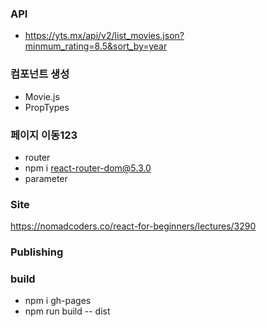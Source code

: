 ### API

- https://yts.mx/api/v2/list_movies.json?minmum_rating=8.5&sort_by=year

### 컴포넌트 생성

- Movie.js
- PropTypes

### 페이지 이동123

- router
- npm i react-router-dom@5.3.0
- parameter

### Site

https://nomadcoders.co/react-for-beginners/lectures/3290

### Publishing

### build

- npm i gh-pages
- npm run build
  -- dist

